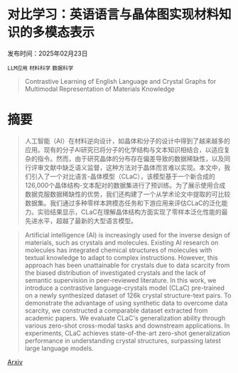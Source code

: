 # 对比学习：英语语言与晶体图实现材料知识的多模态表示

发布时间：2025年02月23日

`LLM应用` `材料科学` `数据科学`

> Contrastive Learning of English Language and Crystal Graphs for Multimodal Representation of Materials Knowledge

# 摘要

> 人工智能（AI）在材料逆向设计，如晶体和分子的设计中得到了越来越多的应用。现有的分子AI研究已将分子的化学结构与文本知识相结合，以适应复杂的指令。然而，由于研究晶体的分布存在偏差导致的数据稀缺性，以及同行评审文献中缺乏语义监督，这种方法对于晶体而言难以实现。本文中，我们引入了一个对比语言-晶体模型（CLaC），该模型基于一个新合成的126,000个晶体结构-文本配对的数据集进行了预训练。为了展示使用合成数据克服数据稀缺性的优势，我们还构建了一个从学术论文中提取的可比较数据集。我们通过多种零样本跨模态任务和下游应用来评估CLaC的泛化能力。实验结果显示，CLaC在理解晶体结构方面实现了零样本泛化性能的最先进水平，超越了最新的大型语言模型。

> Artificial intelligence (AI) is increasingly used for the inverse design of materials, such as crystals and molecules. Existing AI research on molecules has integrated chemical structures of molecules with textual knowledge to adapt to complex instructions. However, this approach has been unattainable for crystals due to data scarcity from the biased distribution of investigated crystals and the lack of semantic supervision in peer-reviewed literature. In this work, we introduce a contrastive language-crystals model (CLaC) pre-trained on a newly synthesized dataset of 126k crystal structure-text pairs. To demonstrate the advantage of using synthetic data to overcome data scarcity, we constructed a comparable dataset extracted from academic papers. We evaluate CLaC's generalization ability through various zero-shot cross-modal tasks and downstream applications. In experiments, CLaC achieves state-of-the-art zero-shot generalization performance in understanding crystal structures, surpassing latest large language models.

[Arxiv](https://arxiv.org/abs/2502.16451)